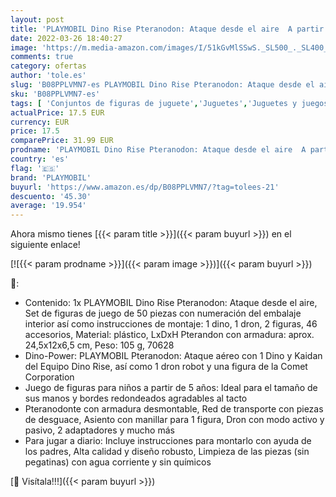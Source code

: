 ```yaml
---
layout: post
title: 'PLAYMOBIL Dino Rise Pteranodon: Ataque desde el aire  A partir de 5 años  70628 '
date: 2022-03-26 18:40:27
image: 'https://m.media-amazon.com/images/I/51kGvMlSSwS._SL500_._SL400_.jpg'
comments: true
category: ofertas
author: 'tole.es'
slug: 'B08PPLVMN7-es PLAYMOBIL Dino Rise Pteranodon: Ataque desde el aire A...'
sku: 'B08PPLVMN7-es'
tags: [ 'Conjuntos de figuras de juguete','Juguetes','Juguetes y juegos','Muñecos y figuras','playmobil', ]
actualPrice: 17.5 EUR
currency: EUR
price: 17.5
comparePrice: 31.99 EUR
prodname: 'PLAYMOBIL Dino Rise Pteranodon: Ataque desde el aire  A partir de 5 años  70628 '
country: 'es'
flag: '🇪🇸'
brand: 'PLAYMOBIL'
buyurl: 'https://www.amazon.es/dp/B08PPLVMN7/?tag=tolees-21'
descuento: '45.30'
average: '19.954'
---
```


Ahora mismo tienes [{{< param title >}}]({{< param buyurl >}}) en el siguiente enlace!

[![{{< param prodname >}}]({{< param image >}})]({{< param buyurl >}})

🔎:

- Contenido: 1x PLAYMOBIL Dino Rise Pteranodon: Ataque desde el aire, Set de figuras de juego de 50 piezas con numeración del embalaje interior así como instrucciones de montaje: 1 dino, 1 dron, 2 figuras, 46 accesorios, Material: plástico, LxDxH Pterandon con armadura: aprox. 24,5x12x6,5 cm, Peso: 105 g, 70628
- Dino-Power: PLAYMOBIL Pteranodon: Ataque aéreo con 1 Dino y Kaidan del Equipo Dino Rise, así como 1 dron robot y una figura de la Comet Corporation
- Juego de figuras para niños a partir de 5 años: Ideal para el tamaño de sus manos y bordes redondeados agradables al tacto
- Pteranodonte con armadura desmontable, Red de transporte con piezas de desguace, Asiento con manillar para 1 figura, Dron con modo activo y pasivo, 2 adaptadores y mucho más
- Para jugar a diario: Incluye instrucciones para montarlo con ayuda de los padres, Alta calidad y diseño robusto, Limpieza de las piezas (sin pegatinas) con agua corriente y sin químicos

[🛒 Visítala!!!]({{< param buyurl >}})
